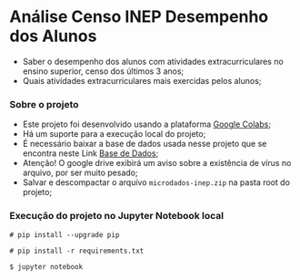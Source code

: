 # Análise Censo INEP Desempenho dos Alunos

- Saber o desempenho dos alunos com atividades extracurriculares no ensino superior, censo dos últimos 3 anos;
- Quais atividades extracurriculares mais exercidas pelos alunos;

### Sobre o projeto

- Este projeto foi desenvolvido usando a plataforma [Google Colabs](https://colab.research.google.com);
- Há um suporte para a execução local do projeto;
- É necessário baixar a base de dados usada nesse projeto que se encontra neste Link [Base de Dados](https://drive.google.com/open?id=12jt1hzM9396wsm-tcUUzo2khbvrbGvBa);
- Atenção! O google drive exibirá um aviso sobre a existência de vírus no arquivo, por ser muito pesado;
- Salvar e descompactar o arquivo ```microdados-inep.zip``` na pasta root do projeto;

### Execução do projeto no Jupyter Notebook local
```
# pip install --upgrade pip
```
```
# pip install -r requirements.txt
```
```
$ jupyter notebook
```

